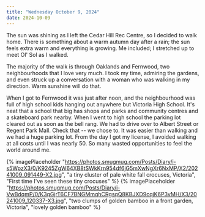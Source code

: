 ```yaml
---
title: "Wednesday October 9, 2024"
date: 2024-10-09
---
```


The sun was shining as I left the Cedar Hill Rec Centre, so I decided to walk home.  There is something about a warm autumn day after a rain; the sun feels extra warm and everything is growing.  Me included; I stretched up to meet Ol' Sol as I walked.  

The majority of the walk is through Oaklands and Fernwood, two neighbourhoods that I love very much.  I took my time, admiring the gardens, and even struck up a conversation with a woman who was walking in my direction.  Warm sunshine will do that.

When I got to Fernwood it was just after noon, and the neighbourhood was full of high school kids hanging out anywhere but Victoria High School.  It's neat that a school that big has shops and parks and community centres and a skateboard park nearby.  When I went to high school the parking lot cleared out as soon as the bell rang.  We had to drive over to Albert Street or Regent Park Mall.  Check that -- we chose to.  It was easier than walking and we had a huge parking lot.  From the day I got my license, I avoided walking at all costs until I was nearly 50.  So many wasted opportunities to feel the world around me.

{% imagePlaceholder "https://photos.smugmug.com/Posts/Diary/i-s5WpzX3/0/K9245ZgW64XB8tSWkKrn954df6jG5mXwNgXr6NxMP/X2/20241009_091449-X2.jpg", "a tiny cluster of pale white fall crocuses, Victoria", "First time I've seen these tiny crocuses" %}
{% imagePlaceholder "https://photos.smugmug.com/Posts/Diary/i-VwBdqmP/0/K3qGjrT6CF7BNGMmqhCRgsqQ8KBJXD9cqjK6P3vMH/X3/20241009_120337-X3.jpg", "two clumps of golden bamboo in a front garden, Victoria", "lovely golden bamboo" %}